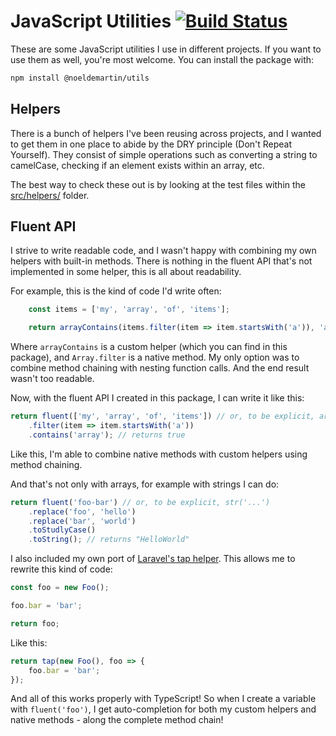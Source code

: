 # JavaScript Utilities [![Build Status](https://semaphoreci.com/api/v1/noeldemartin/utils/branches/main/badge.svg)](https://semaphoreci.com/noeldemartin/utils)

These are some JavaScript utilities I use in different projects. If you want to use them as well, you're most welcome. You can install the package with:

```sh
npm install @noeldemartin/utils
```

## Helpers

There is a bunch of helpers I've been reusing across projects, and I wanted to get them in one place to abide by the DRY principle (Don't Repeat Yourself). They consist of simple operations such as converting a string to camelCase, checking if an element exists within an array, etc.

The best way to check these out is by looking at the test files within the [src/helpers/](src/helpers/) folder.

## Fluent API

I strive to write readable code, and I wasn't happy with combining my own helpers with built-in methods. There is nothing in the fluent API that's not implemented in some helper, this is all about readability.

For example, this is the kind of code I'd write often:

```js
    const items = ['my', 'array', 'of', 'items'];

    return arrayContains(items.filter(item => item.startsWith('a')), 'array');
```

Where `arrayContains` is a custom helper (which you can find in this package), and `Array.filter` is a native method. My only option was to combine method chaining with nesting function calls. And the end result wasn't too readable.

Now, with the fluent API I created in this package, I can write it like this:

```js
return fluent(['my', 'array', 'of', 'items']) // or, to be explicit, arr([...])
    .filter(item => item.startsWith('a'))
    .contains('array'); // returns true
```

Like this, I'm able to combine native methods with custom helpers using method chaining.

And that's not only with arrays, for example with strings I can do:

```js
return fluent('foo-bar') // or, to be explicit, str('...')
    .replace('foo', 'hello')
    .replace('bar', 'world')
    .toStudlyCase()
    .toString(); // returns "HelloWorld"
```

I also included my own port of [Laravel's tap helper](https://medium.com/@taylorotwell/tap-tap-tap-1fc6fc1f93a6). This allows me to rewrite this kind of code:

```js
const foo = new Foo();

foo.bar = 'bar';

return foo;
```

Like this:

```js
return tap(new Foo(), foo => {
    foo.bar = 'bar';
});
```

And all of this works properly with TypeScript! So when I create a variable with `fluent('foo')`, I get auto-completion for both my custom helpers and native methods - along the complete method chain!
